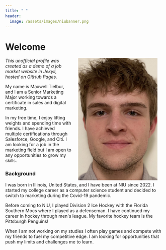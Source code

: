 ```yaml
---
title: " "
header:
  image: /assets/images/niubanner.png
---
```


# Welcome​

<img src="/assets/images/Tielbur_Maxwell_headshot.png" width="50%" hspace="20" align="right">

*This unofficial profile was created as a demo of a job market website in Jekyll, hosted on GitHub Pages.*

My name is Maxwell Tielbur, and I am a Senior Marketing Major working towards a certificate in sales and digital marketing.

In my free time, I enjoy lifting weights and spending time with friends. I have achieved multiple certifications through Salesforce, Google, and Citi. I am looking for a job in the marketing field but I am open to any opportunities to grow my skills.

### Background

I was born in Illinois, United States, and I have been at NIU since 2022. I started my college career as a computer science student and decided to switch to marketing during the Covid-19 pandemic.

Before coming to NIU, I played Division 2 Ice Hockey with the Florida Southern Mocs where I played as a defenseman. I have continued my career in hockey through men's league. My favorite hockey team is the Pittsburgh Penguins!

When I am not working on my studies I often play games and compete with my friends to fuel my competitive edge. I am looking for opportunities that push my limits and challenges me to learn.
